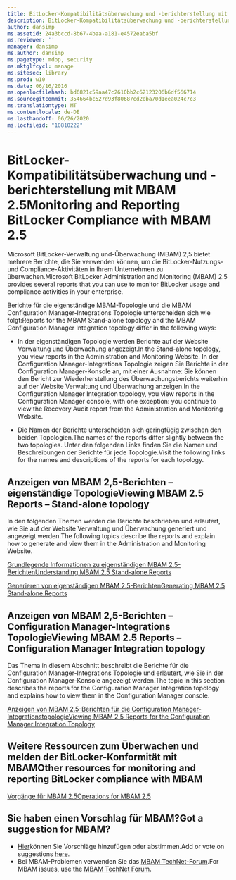 ```yaml
---
title: BitLocker-Kompatibilitätsüberwachung und -berichterstellung mit MBAM 2.5
description: BitLocker-Kompatibilitätsüberwachung und -berichterstellung mit MBAM 2.5
author: dansimp
ms.assetid: 24a3bccd-8b67-4baa-a181-e4572eaba5bf
ms.reviewer: ''
manager: dansimp
ms.author: dansimp
ms.pagetype: mdop, security
ms.mktglfcycl: manage
ms.sitesec: library
ms.prod: w10
ms.date: 06/16/2016
ms.openlocfilehash: bd6821c59aa47c2610bb2c62123206b6df566714
ms.sourcegitcommit: 354664bc527d93f80687cd2eba70d1eea024c7c3
ms.translationtype: MT
ms.contentlocale: de-DE
ms.lasthandoff: 06/26/2020
ms.locfileid: "10810222"
---
```

# <span data-ttu-id="c8961-103">BitLocker-Kompatibilitätsüberwachung und -berichterstellung mit MBAM 2.5</span><span class="sxs-lookup"><span data-stu-id="c8961-103">Monitoring and Reporting BitLocker Compliance with MBAM 2.5</span></span>


<span data-ttu-id="c8961-104">Microsoft BitLocker-Verwaltung und-Überwachung (MBAM) 2,5 bietet mehrere Berichte, die Sie verwenden können, um die BitLocker-Nutzungs-und Compliance-Aktivitäten in Ihrem Unternehmen zu überwachen.</span><span class="sxs-lookup"><span data-stu-id="c8961-104">Microsoft BitLocker Administration and Monitoring (MBAM) 2.5 provides several reports that you can use to monitor BitLocker usage and compliance activities in your enterprise.</span></span>

<span data-ttu-id="c8961-105">Berichte für die eigenständige MBAM-Topologie und die MBAM Configuration Manager-Integrations Topologie unterscheiden sich wie folgt:</span><span class="sxs-lookup"><span data-stu-id="c8961-105">Reports for the MBAM Stand-alone topology and the MBAM Configuration Manager Integration topology differ in the following ways:</span></span>

-   <span data-ttu-id="c8961-106">In der eigenständigen Topologie werden Berichte auf der Website Verwaltung und Überwachung angezeigt.</span><span class="sxs-lookup"><span data-stu-id="c8961-106">In the Stand-alone topology, you view reports in the Administration and Monitoring Website.</span></span> <span data-ttu-id="c8961-107">In der Configuration Manager-Integrations Topologie zeigen Sie Berichte in der Configuration Manager-Konsole an, mit einer Ausnahme: Sie können den Bericht zur Wiederherstellung des Überwachungsberichts weiterhin auf der Website Verwaltung und Überwachung anzeigen.</span><span class="sxs-lookup"><span data-stu-id="c8961-107">In the Configuration Manager Integration topology, you view reports in the Configuration Manager console, with one exception: you continue to view the Recovery Audit report from the Administration and Monitoring Website.</span></span>

-   <span data-ttu-id="c8961-108">Die Namen der Berichte unterscheiden sich geringfügig zwischen den beiden Topologien.</span><span class="sxs-lookup"><span data-stu-id="c8961-108">The names of the reports differ slightly between the two topologies.</span></span> <span data-ttu-id="c8961-109">Unter den folgenden Links finden Sie die Namen und Beschreibungen der Berichte für jede Topologie.</span><span class="sxs-lookup"><span data-stu-id="c8961-109">Visit the following links for the names and descriptions of the reports for each topology.</span></span>

## <a href="" id="viewing-mbam-2-5-reports---stand-alone-topology"></a><span data-ttu-id="c8961-110">Anzeigen von MBAM 2,5-Berichten – eigenständige Topologie</span><span class="sxs-lookup"><span data-stu-id="c8961-110">Viewing MBAM 2.5 Reports – Stand-alone topology</span></span>


<span data-ttu-id="c8961-111">In den folgenden Themen werden die Berichte beschrieben und erläutert, wie Sie auf der Website Verwaltung und Überwachung generiert und angezeigt werden.</span><span class="sxs-lookup"><span data-stu-id="c8961-111">The following topics describe the reports and explain how to generate and view them in the Administration and Monitoring Website.</span></span>

[<span data-ttu-id="c8961-112">Grundlegende Informationen zu eigenständigen MBAM 2.5-Berichten</span><span class="sxs-lookup"><span data-stu-id="c8961-112">Understanding MBAM 2.5 Stand-alone Reports</span></span>](understanding-mbam-25-stand-alone-reports.md)

[<span data-ttu-id="c8961-113">Generieren von eigenständigen MBAM 2.5-Berichten</span><span class="sxs-lookup"><span data-stu-id="c8961-113">Generating MBAM 2.5 Stand-alone Reports</span></span>](generating-mbam-25-stand-alone-reports.md)

## <a href="" id="viewing-mbam-2-5-reports---configuration-manager-integration-topology"></a><span data-ttu-id="c8961-114">Anzeigen von MBAM 2,5-Berichten – Configuration Manager-Integrations Topologie</span><span class="sxs-lookup"><span data-stu-id="c8961-114">Viewing MBAM 2.5 Reports – Configuration Manager Integration topology</span></span>


<span data-ttu-id="c8961-115">Das Thema in diesem Abschnitt beschreibt die Berichte für die Configuration Manager-Integrations Topologie und erläutert, wie Sie in der Configuration Manager-Konsole angezeigt werden.</span><span class="sxs-lookup"><span data-stu-id="c8961-115">The topic in this section describes the reports for the Configuration Manager Integration topology and explains how to view them in the Configuration Manager console.</span></span>

[<span data-ttu-id="c8961-116">Anzeigen von MBAM 2.5-Berichten für die Configuration Manager-Integrationstopologie</span><span class="sxs-lookup"><span data-stu-id="c8961-116">Viewing MBAM 2.5 Reports for the Configuration Manager Integration Topology</span></span>](viewing-mbam-25-reports-for-the-configuration-manager-integration-topology.md)

## <span data-ttu-id="c8961-117">Weitere Ressourcen zum Überwachen und melden der BitLocker-Konformität mit MBAM</span><span class="sxs-lookup"><span data-stu-id="c8961-117">Other resources for monitoring and reporting BitLocker compliance with MBAM</span></span>


[<span data-ttu-id="c8961-118">Vorgänge für MBAM 2.5</span><span class="sxs-lookup"><span data-stu-id="c8961-118">Operations for MBAM 2.5</span></span>](operations-for-mbam-25.md)

## <span data-ttu-id="c8961-119">Sie haben einen Vorschlag für MBAM?</span><span class="sxs-lookup"><span data-stu-id="c8961-119">Got a suggestion for MBAM?</span></span>
- <span data-ttu-id="c8961-120">[Hier](http://mbam.uservoice.com/forums/268571-microsoft-bitlocker-administration-and-monitoring)können Sie Vorschläge hinzufügen oder abstimmen.</span><span class="sxs-lookup"><span data-stu-id="c8961-120">Add or vote on suggestions [here](http://mbam.uservoice.com/forums/268571-microsoft-bitlocker-administration-and-monitoring).</span></span> 
- <span data-ttu-id="c8961-121">Bei MBAM-Problemen verwenden Sie das [MBAM TechNet-Forum](https://social.technet.microsoft.com/Forums/home?forum=mdopmbam).</span><span class="sxs-lookup"><span data-stu-id="c8961-121">For MBAM issues, use the [MBAM TechNet Forum](https://social.technet.microsoft.com/Forums/home?forum=mdopmbam).</span></span>

 

 





